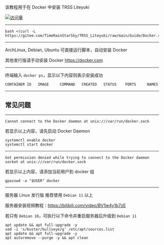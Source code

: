 该教程用于在 Docker 中安装 TRSS Liteyuki

[![访问量](https://profile-counter.glitch.me/TimeRainStarSky-Docker/count.svg)](https://docker.com)
***
```
bash <(curl -L https://gitee.com/TimeRainStarSky/TRSS_Liteyuki/raw/main/Guide/Docker.sh)
```
***
ArchLinux, Debian, Ubuntu 可直接运行脚本，自动安装 Docker

其他发行版请手动安装 Docker <https://docker.com>
***
终端输入 `docker ps`，显示以下内容则表示安装成功
```
CONTAINER ID   IMAGE     COMMAND   CREATED   STATUS    PORTS     NAMES
```
***
## 常见问题
***
```
Cannot connect to the Docker daemon at unix:///var/run/docker.sock
```
若显示以上内容，请先启动 Docker Daemon
```
systemctl enable docker
systemctl start docker
```
***
```
Got permission denied while trying to connect to the Docker daemon socket at unix:///var/run/docker.sock
```
若显示以上内容，请添加当前用户到 docker 组
```
gpasswd -a "$USER" docker
```
***
服务器 Linux 发行版 推荐使用 `Debian 11` 以上

服务器安装视频教程：<https://bilibili.com/video/BV1ie4y1b7zE>

若只有 `Debian 10`，可执行以下命令并重启服务器后升级到 `Debian 11`
```
apt update && apt full-upgrade -y
sed -i 's/buster/bullseye/g' /etc/apt/sources.list
apt update && apt full-upgrade -y
apt autoremove --purge -y && apt clean
```